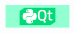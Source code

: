 <p align="center">
  <img width="40%" src="https://github.com/Macc0de/PyQt_collection/blob/main/qt.png">
</p> 
